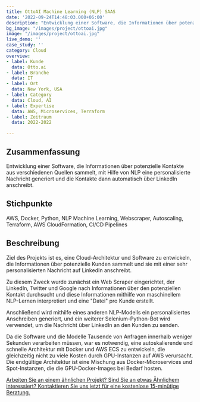 ```yaml
---
title: OttoAI Machine Learning (NLP) SAAS
date: '2022-09-24T14:48:03.000+06:00'
description: "Entwicklung einer Software, die Informationen über potenzielle Kontakte aus verschiedenen Quellen sammelt, mit Hilfe von NLP eine personalisierte Nachricht generiert und die Kontakte dann automatisch über LinkedIn anschreibt."
bg_image: "/images/project/ottoai.jpg"
image: "/images/project/ottoai.jpg"
live_demo: ''
case_study: ''
category: Cloud
overview:
- label: Kunde
  data: Otto.ai
- label: Branche
  data: IT
- label: Ort
  data: New York, USA
- label: Category
  data: Cloud, AI
- label: Expertise
  data: AWS, Microservices, Terraform
- label: Zeitraum
  data: 2022-2022

---
```


## Zusammenfassung

Entwicklung einer Software, die Informationen über potenzielle Kontakte aus verschiedenen Quellen sammelt, mit Hilfe von NLP eine personalisierte Nachricht generiert und die Kontakte dann automatisch über LinkedIn anschreibt.


## Stichpunkte

AWS, Docker, Python, NLP Machine Learning, Webscraper, Autoscaling, Terraform, AWS CloudFormation, CI/CD Pipelines

## Beschreibung

Ziel des Projekts ist es, eine Cloud-Architektur und Software zu entwickeln, die Informationen über potenzielle Kunden sammelt und sie mit einer sehr personalisierten Nachricht auf LinkedIn anschreibt.

Zu diesem Zweck wurde zunächst ein Web Scraper eingerichtet, der LinkedIn, Twitter und Google nach Informationen über den potenziellen Kontakt durchsucht und diese Informationen mithilfe von maschinellem NLP-Lernen interpretiert und eine "Datei" pro Kunde erstellt. 

Anschließend wird mithilfe eines anderen NLP-Modells ein personalisiertes Anschreiben generiert, und ein weiterer Selenium-Python-Bot wird verwendet, um die Nachricht über LinkedIn an den Kunden zu senden.

Da die Software und die Modelle Tausende von Anfragen innerhalb weniger Sekunden verarbeiten müssen, war es notwendig, eine autoskalierende und schnelle Architektur mit Docker und AWS ECS zu entwickeln, die gleichzeitig nicht zu viele Kosten durch GPU-Instanzen auf AWS verursacht. Die endgültige Architektur ist eine Mischung aus Docker-Microservices und Spot-Instanzen, die die GPU-Docker-Images bei Bedarf hosten.

[Arbeiten Sie an einem ähnlichen Projekt? Sind Sie an etwas Ähnlichem interessiert? Kontaktieren Sie uns jetzt für eine kostenlose 15-minütige Beratung.](/de/contact/)
